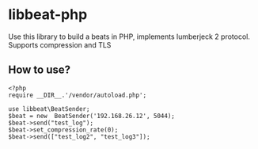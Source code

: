 # libbeat-php
Use this library to build a beats in PHP, implements lumberjeck 2 protocol. Supports compression and TLS

## How to use? 

```
<?php
require __DIR__.'/vendor/autoload.php';

use libbeat\BeatSender;
$beat = new  BeatSender('192.168.26.12', 5044);
$beat->send("test_log");
$beat->set_compression_rate(0);
$beat->send(["test_log2", "test_log3"]);
```

